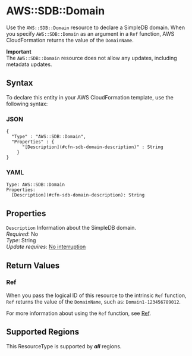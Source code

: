 # AWS::SDB::Domain<a name="aws-properties-simpledb"></a>

 Use the `AWS::SDB::Domain` resource to declare a SimpleDB domain\. When you specify `AWS::SDB::Domain` as an argument in a `Ref` function, AWS CloudFormation returns the value of the `DomainName`\. 

**Important**  
 The `AWS::SDB::Domain` resource does not allow any updates, including metadata updates\. 

## Syntax<a name="aws-properties-simpledb-syntax"></a>

To declare this entity in your AWS CloudFormation template, use the following syntax:

### JSON<a name="aws-properties-simpledb-syntax.json"></a>

```
{
  "Type" : "AWS::SDB::Domain",
  "Properties" : {
      "[Description](#cfn-sdb-domain-description)" : String
    }
}
```

### YAML<a name="aws-properties-simpledb-syntax.yaml"></a>

```
Type: AWS::SDB::Domain
Properties: 
  [Description](#cfn-sdb-domain-description): String
```

## Properties<a name="aws-properties-simpledb-properties"></a>

`Description`  <a name="cfn-sdb-domain-description"></a>
Information about the SimpleDB domain\.  
*Required*: No  
*Type*: String  
*Update requires*: [No interruption](https://docs.aws.amazon.com/AWSCloudFormation/latest/UserGuide/using-cfn-updating-stacks-update-behaviors.html#update-no-interrupt)

## Return Values<a name="aws-properties-simpledb-return-values"></a>

### Ref<a name="aws-properties-simpledb-return-values-ref"></a>

 When you pass the logical ID of this resource to the intrinsic `Ref` function, `Ref` returns the value of the `DomainName`, such as: `Domain1-123456789012`\. 

For more information about using the `Ref` function, see [Ref](https://docs.aws.amazon.com/AWSCloudFormation/latest/UserGuide/intrinsic-function-reference-ref.html)\.

## Supported Regions

This ResourceType is supported by ***all*** regions.